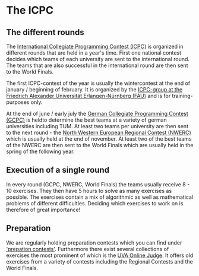# The ICPC

## The different rounds

The [International Collegiate Programming Contest (ICPC)](http://icpc.baylor.edu/) is organized in different rounds that are held in a year's time. First one national contest decides which teams of each university are sent to the international round. The teams that are also successful in the international round are then sent to the World Finals.

The first ICPC-contest of the year is usually the wintercontest at the end of january / beginning of february. It is organized by the [ICPC-group at the Friedrich Alexander Universität Erlangen-Nürnberg (FAU)](http://icpc.informatik.uni-erlangen.de/) and is for training-purposes only.

At the end of june / early july the [German Collegiate Programming Contest (GCPC)](http://gcpc.nwerc.eu/) is heldto determine the best teams at a variety of german universities including TUM. At least two teams per university are then sent to the next round - the [North Western European Regional Contest (NWERC)](http://nwerc.eu/) which is usually held at the end of november. At least two of the best teams of the NWERC are then sent to the World Finals which are usually held in the spring of the following year.

## Execution of a single round

In every round (GCPC, NWERC, World Finals) the teams usually receive 8 - 10 exercises. They then have 5 hours to solve as many exercises as possible. The exercises contain a mix of algorithmic as well as mathematical problems of different difficulties. Deciding which exercises to work on is therefore of great importance!

## Preparation

We are regularly holding preparation contests which you can find under ['prepation contests'](/contests). Furthermore there exist several collections of exercises the most prominent of which is the [UVA Online Judge](https://uva.onlinejudge.org). It offers old exercises from a variety of contests including the Regional Contests and the World Finals.
